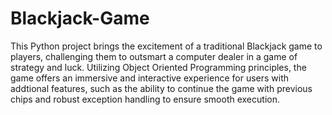 # Blackjack-Game


This Python project brings the excitement of a traditional Blackjack game to players, challenging them to outsmart a computer dealer in a game of strategy and luck. Utilizing Object Oriented Programming principles, the game offers an immersive and interactive experience for users with addtional features, such as the ability to continue the game with previous chips and robust exception handling to ensure smooth execution. 




